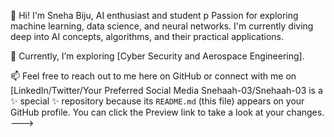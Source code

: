 👋 Hi! I'm Sneha Biju, 
 AI enthusiast and student 
 p
 Passion for exploring machine learning, data science, and neural networks. 
 I'm currently diving deep into AI concepts, algorithms, and their practical applications.

🌱 Currently, I’m exploring [Cyber Security and Aerospace Engineering].

📫 Feel free to reach out to me here on GitHub or connect with me on [LinkedIn/Twitter/Your Preferred Social Media
Snehaah-03/Snehaah-03 is a ✨ special ✨ repository because its `README.md` (this file) appears on your GitHub profile.
You can click the Preview link to take a look at your changes.
--->
